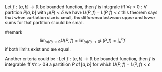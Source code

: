Let $f:[a,b]\to \mathbb{R}$ be bounded function, then $f$ is integrale iff $\forall\epsilon >0:\forall$ partition $P[a,b]$ with $\mu(P)<\delta$ we have $U(P,f)-L(P,f)<\epsilon$ 
this theorem says that when partiotion size is small, the difference between upper and lower sums for that partition should be small. 
 
 #remark  $$\lim_{ \mu(P) \to 0 }U(P,f)=\lim_{ \mu(P) \to 0 }L(P,f)=\int _{a}^bf  $$ if both limits exist and are equal. 

Another criteria could be : 
Let $f:[a,b]\to \mathbb{R}$ be bounded function, then $f$ is integrable iff $\forall\epsilon>0\exists$ a partitiion $P$ of $[a,b]$ for which $U(P,f)-L(P,f)<\epsilon$ 
